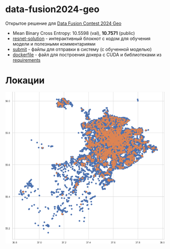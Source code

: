 # data-fusion2024-geo
Открытое решение для [Data Fusion Contest 2024 Geo](https://ods.ai/competitions/data-fusion2024-geo)
* Mean Binary Cross Entropy: 10.5598 (val), **10.7571** (public)
* [resnet-solution](resnet-solution.ipynb) - интерактивный блокнот с кодом для обучения модели и полезными комментариями
* [submit](submission/) - файлы для отправки в систему (с обученной моделью)
* [dockerfile](dockerfile) - файл для построения докера с CUDA и библиотеками из [requirements](requirements.txt)
# Локации
![plot](/map.png)
